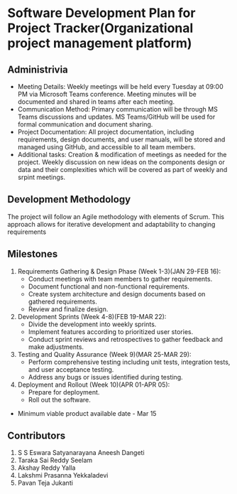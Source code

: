 # Software Development Plan for Project Tracker(Organizational project management platform)

## Administrivia

* Meeting Details:  Weekly meetings will be held every Tuesday at 09:00 PM via Microsoft Teams conference. Meeting minutes will be documented and shared in teams after each meeting.
* Communication Method:  Primary communication will be through MS Teams discussions and updates. MS Teams/GitHub will be used for formal communication and document sharing.
* Project Documentation:  All project documentation, including requirements, design documents, and user manuals, will be stored and managed using GitHub, and accessible to all team members.
* Additional tasks: Creation & modification of meetings as needed for the project. Weekly discussion on new ideas on the components design or data and their complexities which will be covered as part of weekly and srpint meetings.

## Development Methodology

The project will follow an Agile methodology with elements of Scrum. This approach allows for iterative development and adaptability to changing requirements

## Milestones

1. Requirements Gathering & Design Phase (Week 1-3)(JAN 29-FEB 16):  
    * Conduct meetings with team members to gather requirements.
    * Document functional and non-functional requirements.
    * Create system architecture and design documents based on gathered requirements.
    * Review and finalize design.
2. Development Sprints (Week 4-8)(FEB 19-MAR 22):
    * Divide the development into weekly sprints.
    * Implement features according to prioritized user stories.
    * Conduct sprint reviews and retrospectives to gather feedback and make adjustments.
3. Testing and Quality Assurance (Week 9)(MAR 25-MAR 29):
    * Perform comprehensive testing including unit tests, integration tests, and user acceptance testing.
    * Address any bugs or issues identified during testing.
4. Deployment and Rollout (Week 10)(APR 01-APR 05):
    * Prepare for deployment.
    * Roll out the software.

* Minimum viable product available date - Mar 15

## Contributors

1. S S Eswara Satyanarayana Aneesh Dangeti
2. Taraka Sai Reddy Seelam
3. Akshay Reddy Yalla
4. Lakshmi Prasanna Yekkaladevi
5. Pavan Teja Jukanti
